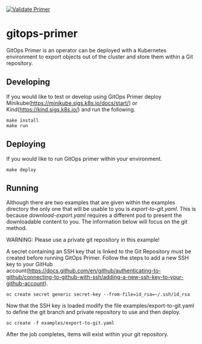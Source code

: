 [![Validate Primer](https://github.com/cooktheryan/gitops-primer/actions/workflows/validate-primer.yaml/badge.svg)](https://github.com/cooktheryan/gitops-primer/actions/workflows/validate-primer.yaml)

# gitops-primer
GitOps Primer is an operator can be deployed with a Kubernetes environment to export objects out of the cluster and store them within a Git repository.

## Developing
If you would like to test or develop using GitOps Primer deploy Minikube(https://minikube.sigs.k8s.io/docs/start/) or Kind(https://kind.sigs.k8s.io/) and run the following.

```
make install
make run
```

## Deploying
If you would like to run GitOps primer within your environment. 
```
make deploy
```

## Running
Although there are two examples that are given within the examples directory the only one that will be usable to you is *export-to-git.yaml*. This is because *download-export.yaml* requires a different pod to present the downloadable content to you. The information below will focus on the git method.

WARNING: Please use a private git repository in this example!

A secret containing an SSH key that is linked to the Git Repository must be created before running GitOps Primer. Follow the steps to add a new SSH key to your GitHub account(https://docs.github.com/en/github/authenticating-to-github/connecting-to-github-with-ssh/adding-a-new-ssh-key-to-your-github-account).

```
oc create secret generic secret-key --from-file=id_rsa=~/.ssh/id_rsa
```

Now that the SSH key is loaded modify the file examples/export-to-git.yaml to define the git branch and private repository to use and then deploy.

```
oc create -f examples/export-to-git.yaml
```

After the job completes, items will exist within your git repository.

